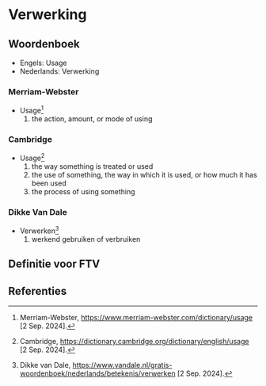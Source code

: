 # Verwerking

## Woordenboek

- Engels: Usage
- Nederlands: Verwerking

### Merriam-Webster

- Usage[^1]
  1. the action, amount, or mode of using

### Cambridge

- Usage[^2]
  1. the way something is treated or used
  2. the use of something, the way in which it is used, or how much it has been used
  3. the process of using something

### Dikke Van Dale

- Verwerken[^3]
  1. werkend gebruiken of verbruiken

## Definitie voor FTV

## Referenties

[^1]: Merriam-Webster, https://www.merriam-webster.com/dictionary/usage [2 Sep. 2024].
[^2]: Cambridge, https://dictionary.cambridge.org/dictionary/english/usage [2 Sep. 2024].
[^3]: Dikke van Dale, https://www.vandale.nl/gratis-woordenboek/nederlands/betekenis/verwerken [2 Sep. 2024].
